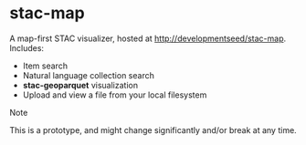 # stac-map

A map-first STAC visualizer, hosted at <http://developmentseed/stac-map>.
Includes:

- Item search
- Natural language collection search
- **stac-geoparquet** visualization
- Upload and view a file from your local filesystem

> [!NOTE]
> This is a prototype, and might change significantly and/or break at any time.
